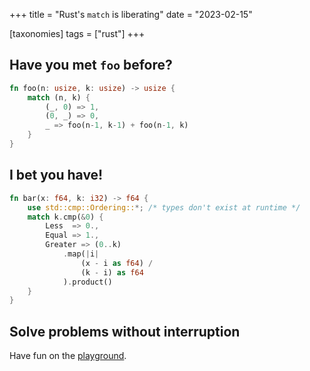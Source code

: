 +++
title = "Rust's `match` is liberating"
date = "2023-02-15"

[taxonomies]
tags = ["rust"]
+++

## Have you met `foo` before?

```rust
fn foo(n: usize, k: usize) -> usize {
    match (n, k) {
        (_, 0) => 1,
        (0, _) => 0,
        _ => foo(n-1, k-1) + foo(n-1, k)
    }
}
```

## I bet you have!

```rust
fn bar(x: f64, k: i32) -> f64 {
    use std::cmp::Ordering::*; /* types don't exist at runtime */
    match k.cmp(&0) {
        Less  => 0.,
        Equal => 1.,
        Greater => (0..k)
            .map(|i|
                (x - i as f64) / 
                (k - i) as f64
            ).product()
    }
}
```

## Solve problems without interruption

Have fun on the [playground](https://play.rust-lang.org/?version=stable&mode=debug&edition=2021).
